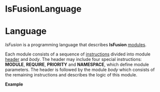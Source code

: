 # lsFusionLanguage

# Language

*lsFusion* is a programming language that describes **lsFusion** [modules](lsFusionModules.md).

Each module consists of a sequence of [instructions](lsFusionInstructions.md) divided into module [header](lsFusionModule_header.md) and *body*. The header may include four special instructions: **MODULE**, **REQUIRE**, **PRIORITY** and **NAMESPACE**, which define module parameters. The header is followed by the module *body* which consists of the remaining instructions and describes the logic of this module.

**Example**



  
